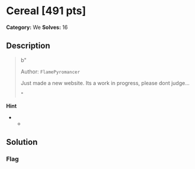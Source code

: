 # Cereal [491 pts]

**Category:** We
**Solves:** 16

## Description
>b"<p>Author: <code>FlamePyromancer</code></p><p>Just made a new website. Its a work in progress, please dont judge...</p>"

**Hint**
* -

## Solution

### Flag

